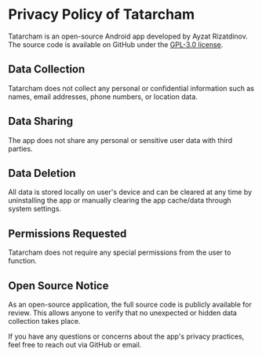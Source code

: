 # Privacy Policy of Tatarcham

Tatarcham is an open-source Android app developed by Ayzat Rizatdinov.  
The source code is available on GitHub under the [GPL-3.0 license](https://github.com/dov4k1n/tatarcham/blob/main/LICENSE).

## Data Collection
Tatarcham does not collect any personal or confidential information such as 
names, email addresses, phone numbers, or location data.

## Data Sharing
The app does not share any personal or sensitive user data with third parties.

## Data Deletion
All data is stored locally on user's device and can be cleared at any time 
by uninstalling the app or manually clearing the app cache/data through 
system settings.

## Permissions Requested
Tatarcham does not require any special permissions from the user to function.

## Open Source Notice
As an open-source application, the full source code is publicly available for 
review. This allows anyone to verify that no unexpected or hidden data 
collection takes place.

If you have any questions or concerns about the app's privacy practices, feel 
free to reach out via GitHub or email.

